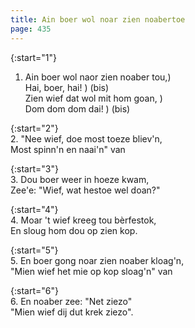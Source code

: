```yaml
---
title: Ain boer wol noar zien noabertoe
page: 435
---  
```


{:start="1"}  
1. Ain boer wol naor zien noaber tou,)  
Hai, boer, hai! ) (bis)  
Zien wief dat wol mit hom goan, )  
Dom dom dom dai! ) (bis)  

{:start="2"}  
2. "Nee wief, doe most toeze bliev'n,  
Most spinn'n en naai'n" van  

{:start="3"}  
3. Dou boer weer in hoeze kwam,  
Zee'e: "Wief, wat hestoe wel doan?"  

{:start="4"}  
4. Moar 't wief kreeg tou bèrfestok,  
En sloug hom dou op zien kop.  

{:start="5"}  
5. En boer gong noar zien noaber kloag'n,  
"Mien wief het mie op kop sloag'n" van  

{:start="6"}  
6. En noaber zee: "Net ziezo"  
"Mien wief dij dut krek ziezo".  